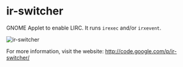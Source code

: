 ir-switcher
===========

GNOME Applet to enable LIRC. It runs ```irexec``` and/or ```irxevent```.

![ir-switcher](https://lh3.googleusercontent.com/_Um0xIDaTnE0/Tdk0m7kOliI/AAAAAAAADuI/0znl3HSMhTQ/s800/ir-switcher-panel.png "ir-switcher menu")

For more information, visit the website: http://code.google.com/p/ir-switcher/
